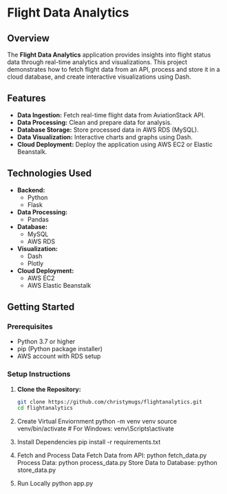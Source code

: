 # Flight Data Analytics

## Overview

The **Flight Data Analytics** application provides insights into flight status data through real-time analytics and visualizations. This project demonstrates how to fetch flight data from an API, process and store it in a cloud database, and create interactive visualizations using Dash.

## Features

- **Data Ingestion:** Fetch real-time flight data from AviationStack API.
- **Data Processing:** Clean and prepare data for analysis.
- **Database Storage:** Store processed data in AWS RDS (MySQL).
- **Data Visualization:** Interactive charts and graphs using Dash.
- **Cloud Deployment:** Deploy the application using AWS EC2 or Elastic Beanstalk.

## Technologies Used

- **Backend:**
  - Python
  - Flask
- **Data Processing:**
  - Pandas
- **Database:**
  - MySQL
  - AWS RDS
- **Visualization:**
  - Dash
  - Plotly
- **Cloud Deployment:**
  - AWS EC2
  - AWS Elastic Beanstalk

## Getting Started

### Prerequisites

- Python 3.7 or higher
- pip (Python package installer)
- AWS account with RDS setup

### Setup Instructions

1. **Clone the Repository:**

   ```bash
   git clone https://github.com/christymugs/flightanalytics.git
   cd flightanalytics

2. Create Virtual Enviornment
  python -m venv venv
  source venv/bin/activate  # For Windows: venv\Scripts\activate

3. Install Dependencies
    pip install -r requirements.txt
4. Fetch and Process Data
     Fetch Data from API:
      python fetch_data.py
     Process Data:
      python process_data.py
   Store Data to Database:
      python store_data.py
5. Run Locally
     python app.py

